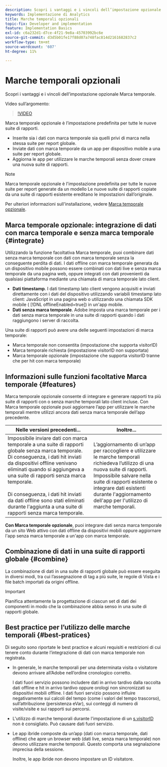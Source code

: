 ```yaml
---
description: Scopri i vantaggi e i vincoli dell’impostazione opzionale Marca temporale.
keywords: Implementazione di Analytics
title: Marche temporali opzionali
topic-fix: Developer and implementation
feature: Implementation Basics
exl-id: c6a232d1-d7ce-4f21-9e8a-45703992bc6e
source-git-commit: d3d5b01fe17f88d07a748fac814d2161682837c2
workflow-type: tm+mt
source-wordcount: '607'
ht-degree: 11%

---
```


# Marche temporali opzionali

Scopri i vantaggi e i vincoli dell’impostazione opzionale Marca temporale.

Video sull’argomento:

>[!VIDEO](https://video.tv.adobe.com/v/335740/?quality=12)

Marca temporale opzionale è l’impostazione predefinita per tutte le nuove suite di rapporti.

* Inserite sia i dati con marca temporale sia quelli privi di marca nella stessa suite per report globale.
* Inviate dati con marca temporale da un app per dispositivo mobile a una suite per report globale.
* Aggiorna le app per utilizzare le marche temporali senza dover creare una nuova suite di rapporti.

>[!NOTE]
>
>Marca temporale opzionale è l&#39;impostazione predefinita per tutte le nuove suite per report generate da un modello Le nuove suite di rapporti copiate da una suite di rapporti esistente ereditano le impostazioni dall’originale.

Per ulteriori informazioni sull&#39;installazione, vedere [Marca temporale opzionale](https://experienceleague.adobe.com/docs/analytics/admin/admin-tools/timestamp-optional.html?lang=it).

## Marca temporale opzionale: integrazione di dati con marca temporale e senza marca temporale {#integrate}

Utilizzando la funzione facoltativa Marca temporale, puoi combinare dati senza marca temporale con dati con marca temporale senza la conseguente perdita di dati. I dati offline con marca temporale generata da un dispositivo mobile possono essere combinati con dati live e senza marca temporale da una pagina web, oppure integrati con dati provenienti da qualsiasi piattaforma mediante una chiamata di marca temporale lato client.

* **Dati timestamp**. I dati timestamp lato client vengono acquisiti e inviati direttamente con i dati del dispositivo utilizzando variabili timestamp lato client: JavaScript in una pagina web o utilizzando una chiamata SDK mobile ( [!DNL offlineEnabled=true]) in un&#39;app mobile.
* **Dati senza marca temporale**. Adobe imposta una marca temporale per i dati senza marca temporale in una suite di rapporti quando i dati raggiungono i server di raccolta.

Una suite di rapporti può avere una delle seguenti impostazioni di marca temporale:

* Marca temporale non consentita (impostazione che supporta visitorID)
* Marca temporale richiesta (impostazione visitorID non supportata)
* Marca temporale opzionale (impostazione che supporta visitorID tranne che per hit con marca temporale)

## Informazioni sulle funzioni facoltative Marca temporale {#features}

Marca temporale opzionale consente di integrare e generare rapporti tra più suite di rapporti con o senza marche temporali lato client incluse. Con Marca temporale opzionale puoi aggiornare l’app per utilizzare le marche temporali mentre utilizzi ancora dati senza marca temporale dell’app precedente.

| Nelle versioni precedenti... | Inoltre... |
|--- |--- |
| Impossibile inviare dati con marca temporale a una suite di rapporti globale senza marca temporale. Di conseguenza, i dati hit inviati da dispositivi offline venivano eliminati quando si aggiungeva a una suite di rapporti senza marca temporale. <br/><br/>Di conseguenza, i dati hit inviati da dati offline sono stati eliminati durante l&#39;aggiunta a una suite di rapporti senza marca temporale. | L’aggiornamento di un’app per raccogliere e utilizzare le marche temporali richiedeva l’utilizzo di una nuova suite di rapporti. <br/>Impossibile salvare nella suite di rapporti esistente o integrare dati esistenti durante l&#39;aggiornamento dell&#39;app per l&#39;utilizzo di marche temporali. |

**Con Marca temporale opzionale**, puoi integrare dati senza marca temporale da un sito Web attivo con dati offline da dispositivi mobili oppure aggiornare l&#39;app senza marca temporale a un&#39;app con marca temporale.

## Combinazione di dati in una suite di rapporti globale {#combine}

La combinazione di dati in una suite di rapporti globale può essere eseguita in diversi modi, tra cui l’assegnazione di tag a più suite, le regole di Vista e i file batch importati da origini offline.

>[!IMPORTANT]
>
>Pianifica attentamente la progettazione di ciascun set di dati dei componenti in modo che la combinazione abbia senso in una suite di rapporti globale.

## Best practice per l’utilizzo delle marche temporali {#best-pratices}

Di seguito sono riportate le best practice e alcuni requisiti e restrizioni di cui tenere conto durante l’integrazione di dati con marca temporale non registrata.

* In generale, le marche temporali per una determinata visita o visitatore devono arrivare all’Adobe nell’ordine cronologico corretto.

  I dati fuori servizio possono includere dati in arrivo tardivo dalla raccolta dati offline e hit in arrivo tardivo oppure orologi non sincronizzati su dispositivi mobili offline. I dati fuori servizio possono influire negativamente sui calcoli del tempo (come i valori del tempo trascorso), sull’attribuzione (persistenza eVar), sui conteggi di numero di visite/visite e sui rapporti sui percorsi.

* L&#39;utilizzo di marche temporali durante l&#39;impostazione di un [s.visitorID](/help/implement/vars/config-vars/visitorid.md) non è consigliato. Può causare dati fuori servizio.

* Le app ibride composte da un’app (dati con marca temporale, dati offline) che apre un browser web (dati live, senza marca temporale) non devono utilizzare marche temporali. Questo comporta una segnalazione imprecisa della sessione.

  Inoltre, le app ibride non devono impostare un ID visitatore.
